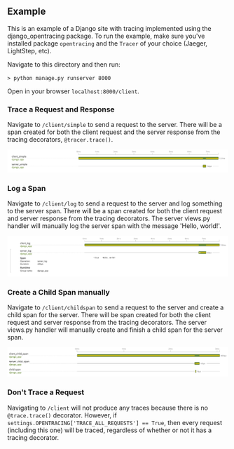 ## Example

This is an example of a Django site with tracing implemented using the django_opentracing package. To run the example, make sure you've installed package `opentracing` and the `Tracer` of your choice (Jaeger, LightStep, etc).

Navigate to this directory and then run:

```
> python manage.py runserver 8000
```

Open in your browser `localhost:8000/client`.

### Trace a Request and Response

Navigate to `/client/simple` to send a request to the server. There will be a span created for both the client request and the server response from the tracing decorators, `@tracer.trace()`.

![simple](https://raw.githubusercontent.com/kcamenzind/django_opentracing/master/example/img/simple.png)

### Log a Span

Navigate to `/client/log` to send a request to the server and log something to the server span. There will be a span created for both the client request and server response from the tracing decorators. The server views.py handler will manually log the server span with the message 'Hello, world!'.

![log](https://raw.githubusercontent.com/kcamenzind/django_opentracing/master/example/img/log.png)

### Create a Child Span manually

Navigate to `/client/childspan` to send a request to the server and create a child span for the server. There will be span created for both the client request and server response from the tracing decorators. The server views.py handler will manually create and finish a child span for the server span. 

![child span](https://raw.githubusercontent.com/kcamenzind/django_opentracing/master/example/img/childspan.png)

### Don't Trace a Request

Navigating to `/client` will not produce any traces because there is no `@trace.trace()` decorator. However, if `settings.OPENTRACING['TRACE_ALL_REQUESTS'] == True`, then every request (including this one) will be traced, regardless of whether or not it has a tracing decorator.

